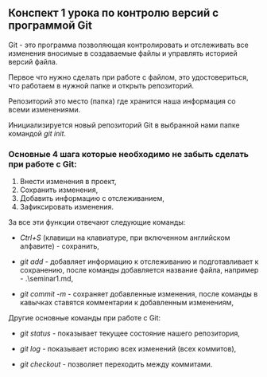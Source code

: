 ## Конспект 1 урока по контролю версий с программой Git

Git - это программа позволяющая контролировать и отслеживать все изменения вносимые в создаваемые файлы и управлять историей версий файла.

Первое что нужно сделать при работе с файлом, это удостовериться, что работаем в нужной папке и открыть репозиторий.

Репозиторий это место (папка) где хранится наша информация со всеми изменениями.

Инициализируется новый репозиторий Git в выбранной нами папке командой *git init*.

### Основные 4 шага которые необходимо не забыть сделать при работе с Git:

1. Внести изменения в проект,
2. Сохранить изменения,
3. Добавить информацию с отслеживанием,
4. Зафиксировать изменения.

За все эти функции отвечают следующие команды:

* *Ctrl+S* (клавиши на клавиатуре, при включенном английском алфавите) - сохранить,

* *git add* - добавляет информацию к отслеживанию и подготавливает к сохранению, после команды добавляется название файла, например - .\seminar1.md,

* *git commit -m* - сохраняет добавленные изменения, после команды в кавычках ставятся комментарии к добавленным изменениям,

Другие основные команды при работе с Git:

* *git status* - показывает текущее состояние нашего репозитория,

* *git log* - показывает историю всех изменений (всех коммитов),

* *git checkout* - позволяет переходить между коммитами.

